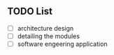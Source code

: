 TODO List
---

- [ ] architecture design
- [ ] detailing the modules
- [ ] software engeering application
